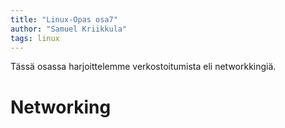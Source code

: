 ```yaml
---
title: "Linux-Opas osa7"
author: "Samuel Kriikkula"
tags: linux
---
```


Tässä osassa harjoittelemme verkostoitumista eli networkkingiä.

# Networking


